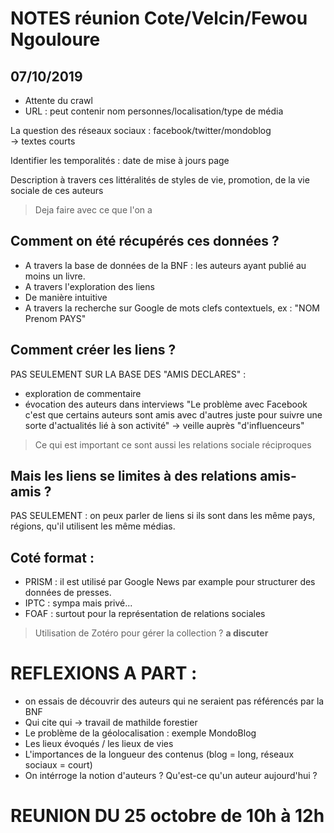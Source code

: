 # NOTES réunion Cote/Velcin/Fewou Ngouloure 
## 07/10/2019


* Attente du crawl
* URL : peut contenir nom personnes/localisation/type de média

La question des réseaux sociaux : facebook/twitter/mondoblog  
-> textes courts

Identifier les temporalités : date de mise à jours page

Description à travers ces littéralités de styles de vie, promotion, de la vie sociale de ces auteurs

> Deja faire avec ce que l'on a  
  
## Comment on été récupérés ces données ?  
* A travers la base de données de la BNF : les auteurs ayant publié au moins un livre. 
* A travers l'exploration des liens
* De manière intuitive
* A travers la recherche sur Google de mots clefs contextuels, ex : "NOM Prenom PAYS"  


## Comment créer les liens ?  
PAS SEULEMENT SUR LA BASE DES "AMIS DECLARES" :
* exploration de commentaire
* évocation des auteurs dans interviews
"Le problème avec Facebook c'est que certains auteurs sont amis avec d'autres juste pour suivre une sorte d'actualités lié à son activité" -> veille auprès "d'influenceurs"
> Ce qui est important ce sont aussi les relations sociale réciproques

## Mais les liens se limites à des relations amis-amis ?  
PAS SEULEMENT : on peux parler de liens si ils sont dans les même pays, régions, qu'il utilisent les même médias.

## Coté format :
* PRISM : il est utilisé par Google News par example pour structurer des données de presses.
* IPTC : sympa mais privé...
* FOAF : surtout pour la représentation de relations sociales

> Utilisation de Zotéro pour gérer la collection ? __a discuter__

# REFLEXIONS A PART :
- on essais de découvrir des auteurs qui ne seraient pas référencés par la BNF
- Qui cite qui -> travail de mathilde forestier
- Le problème de la géolocalisation : exemple MondoBlog
- Les lieux évoqués / les lieux de vies
- L'importances de la longueur des contenus (blog = long, réseaux sociaux = court)
- On intérroge la notion d'auteurs ? Qu'est-ce qu'un auteur aujourd'hui ?

# REUNION DU 25 octobre de 10h à 12h




